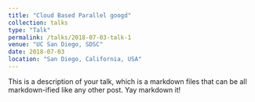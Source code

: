 ```yaml
---
title: "Cloud Based Parallel googd"
collection: talks
type: "Talk"
permalink: /talks/2018-07-03-talk-1
venue: "UC San Diego, SDSC"
date: 2018-07-03
location: "San Diego, California, USA"
---
```


This is a description of your talk, which is a markdown files that can be all markdown-ified like any other post. Yay markdown it!
